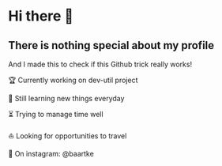 # Hi there 👋

## There is nothing special about my profile

And I made this to check if this Github trick really works!

🏆 Currently working on dev-util project

🚀 Still learning new things everyday

⏳ Trying to manage time well

⛵️ Looking for opportunities to travel

📸 On instagram: @baartke
